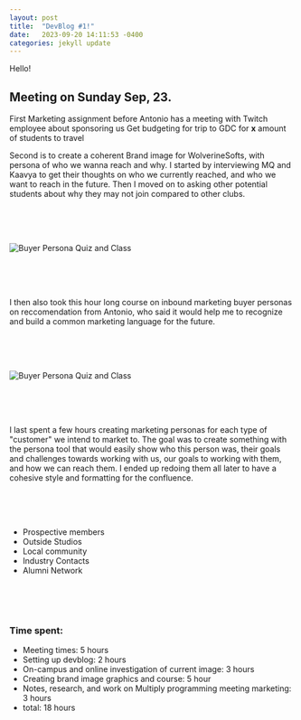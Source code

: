 ```yaml
---
layout: post
title:  "DevBlog #1!"
date:   2023-09-20 14:11:53 -0400
categories: jekyll update
---
```


Hello!

## Meeting on Sunday Sep, 23. 

First Marketing assignment before Antonio has a meeting with Twitch employee about sponsoring us
Get budgeting for trip to GDC for **x** amount of students to travel

Second is to create a coherent Brand image for WolverineSofts, with persona of who we wanna reach and why. 
I started by interviewing MQ and Kaavya to get their thoughts on who we currently reached, and who we want to reach in the future.
Then I moved on to asking other potential students about why they may not join compared to other clubs. 

<br>
<br>
<br>


<img 
    src="https://i.gyazo.com/65da8b97de58c593acd56838572276bb.png"
    alt="Buyer Persona Quiz and Class">

<br>
<br>
<br>


I then also took this hour long course on inbound marketing buyer personas on reccomendation from Antonio, who said it would help me to recognize and build a common marketing language for the future.

<br>
<br>
<br>


<img 
    src="https://i.gyazo.com/90a750003a7ee6e843c1bdb8a1b50b17.png"
    alt="Buyer Persona Quiz and Class">

<br>
<br>
<br>


I last spent a few hours creating marketing personas for each type of "customer" we intend to market to. The goal was to create something with the persona tool that would easily show who this person was, their goals and challenges towards working with us, our goals to working with them, and how we can reach them. I ended up redoing them all later to have a cohesive style and formatting for the confluence. 

<br>
<br>
<br>



- Prospective members
- Outside Studios
- Local community
- Industry Contacts
- Alumni Network

<br>
<br>
<br>


### Time spent:
- Meeting times: 5 hours
- Setting up devblog: 2 hours
- On-campus and online investigation of current image: 3 hours
- Creating brand image graphics and course: 5 hour
- Notes, research, and work on Multiply programming meeting marketing: 3 hours
- total: 18 hours